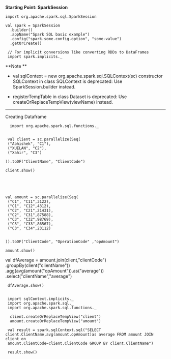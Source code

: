 **Starting Point: SparkSession**

    import org.apache.spark.sql.SparkSession

    val spark = SparkSession
      .builder()
      .appName("Spark SQL basic example")
      .config("spark.some.config.option", "some-value")
      .getOrCreate()

     // For implicit conversions like converting RDDs to DataFrames
     import spark.implicits._


**Note **

- val sqlContext = new org.apache.spark.sql.SQLContext(sc)
constructor SQLContext in class SQLContext is deprecated: Use SparkSession.builder instead.

- registerTempTable in class Dataset is deprecated: Use createOrReplaceTempView(viewName) instead.


--------------------------------------------------------------
Creating Dataframe 


      import org.apache.spark.sql.functions._


     val client = sc.parallelize(Seq(
     ("Abhishek", "C1"), 
     ("XUELAN", "C2"),
     ("Xahir", "C3")

    )).toDF("ClientName", "ClientCode")

    client.show()





    val amount = sc.parallelize(Seq(
     ("C1", "C11",3122), 
     ("C1", "C12",4312), 
     ("C2", "C21",21431), 
     ("C2", "C31",87588), 
     ("C3", "C32",98769), 
     ("C3", "C33",86567), 
     ("C3", "C34",23112)
 

    )).toDF("ClientCode", "OperationCode" ,"opAmount")

    amount.show()


   val dfAverage = amount.join(client,"clientCode") .groupBy(client("clientName"))
     .agg(avg(amount("opAmount")).as("average"))
       .select("clientName","average")

     dfAverage.show()


     import sqlContext.implicits._
     import org.apache.spark.sql._
     import org.apache.spark.sql.functions._
     
      client.createOrReplaceTempView("client")
      amount.createOrReplaceTempView("amount")

     val result = spark.sqlContext.sql("SELECT client.ClientName,avg(amount.opAmount)as average FROM amount JOIN client on 
     amount.ClientCode=client.ClientCode GROUP BY client.ClientName")

     result.show()